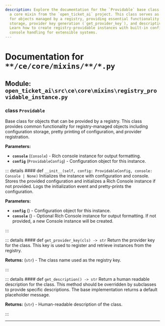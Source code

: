 ```yaml
---
description: Explore the documentation for the `Providable` base class in Python,
  a core mixin from the `open_ticket_ai` project. This class serves as a foundation
  for objects managed by a registry, providing essential functionality for configuration
  storage, provider key generation (`get_provider_key`), and descriptive information.
  Learn how to create registry-providable instances with built-in configuration and
  console handling for extensible systems.
---
```

# Documentation for `**/ce/core/mixins/**/*.py`

## Module: `open_ticket_ai\src\ce\core\mixins\registry_providable_instance.py`


### <span style='text-info'>class</span> `Providable`

Base class for objects that can be provided by a registry.
This class provides common functionality for registry-managed objects including
configuration storage, pretty printing of configuration, and provider registration.

**Parameters:**

- **`console`** (`Console`) - Rich console instance for output formatting.
- **`config`** (`ProvidableConfig`) - Configuration object for this instance.


::: details #### <Badge type="info" text="method"/> <span class='text-warning'>def</span> `__init__(self, config: ProvidableConfig, console: Console | None)`
Initializes the instance with configuration and console.
Stores the provided configuration and initializes a Rich Console instance if not provided.
Logs the initialization event and pretty-prints the configuration.

**Parameters:**

- **`config`** () - Configuration object for this instance.
- **`console`** () - Optional Rich Console instance for output formatting. If not provided,
a new Console instance will be created.

:::


::: details #### <Badge type="info" text="method"/> <span class='text-warning'>def</span> `get_provider_key(cls) -> str`
Return the provider key for the class.
This key is used to register and retrieve instances from the registry.

**Returns:** (`str`) - The class name used as the registry key.

:::


::: details #### <Badge type="info" text="method"/> <span class='text-warning'>def</span> `get_description() -> str`
Return a human readable description for the class.
This method should be overridden by subclasses to provide specific descriptions.
The base implementation returns a default placeholder message.

**Returns:** (`str`) - Human-readable description of the class.

:::


---
